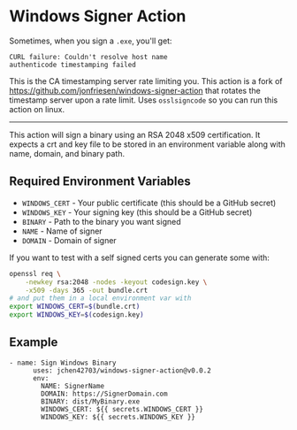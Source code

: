 # Windows Signer Action

Sometimes, when you sign a `.exe`, you'll get:

```
CURL failure: Couldn't resolve host name
authenticode timestamping failed
```

This is the CA timestamping server rate limiting you. This action is a fork of https://github.com/jonfriesen/windows-signer-action that rotates the timestamp server upon a rate limit. Uses `osslsigncode` so you can run this action on linux.

---

This action will sign a binary using an RSA 2048 x509 certification. It expects a crt and key file to be stored in an environment variable along with name, domain, and binary path.

## Required Environment Variables

- `WINDOWS_CERT` - Your public certificate (this should be a GitHub secret)
- `WINDOWS_KEY` - Your signing key (this should be a GitHub secret)
- `BINARY` - Path to the binary you want signed
- `NAME` - Name of signer
- `DOMAIN` - Domain of signer

If you want to test with a self signed certs you can generate some with:

```bash
openssl req \
    -newkey rsa:2048 -nodes -keyout codesign.key \
    -x509 -days 365 -out bundle.crt
# and put them in a local environment var with
export WINDOWS_CERT=$(bundle.crt)
export WINDOWS_KEY=$(codesign.key)
```

## Example

```
- name: Sign Windows Binary
      uses: jchen42703/windows-signer-action@v0.0.2
      env:
        NAME: SignerName
        DOMAIN: https://SignerDomain.com
        BINARY: dist/MyBinary.exe
        WINDOWS_CERT: ${{ secrets.WINDOWS_CERT }}
        WINDOWS_KEY: ${{ secrets.WINDOWS_KEY }}
```

